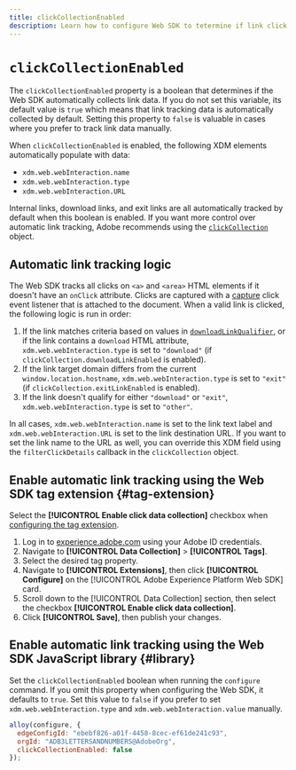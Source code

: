 ```yaml
---
title: clickCollectionEnabled
description: Learn how to configure Web SDK to tetermine if link click data is automatically collected.
---
```


# `clickCollectionEnabled`

The `clickCollectionEnabled` property is a boolean that determines if the Web SDK automatically collects link data. If you do not set this variable, its default value is `true` which means that link tracking data is automatically collected by default. Setting this property to `false` is valuable in cases where you prefer to track link data manually.

When `clickCollectionEnabled` is enabled, the following XDM elements automatically populate with data:

* `xdm.web.webInteraction.name`
* `xdm.web.webInteraction.type`
* `xdm.web.webInteraction.URL`

Internal links, download links, and exit links are all automatically tracked by default when this boolean is enabled. If you want more control over automatic link tracking, Adobe recommends using the [`clickCollection`](clickcollection.md) object.

## Automatic link tracking logic

The Web SDK tracks all clicks on `<a>` and `<area>` HTML elements if it doesn't have an `onClick` attribute. Clicks are captured with a [capture](https://www.w3.org/TR/uievents/#capture-phase) click event listener that is attached to the document. When a valid link is clicked, the following logic is run in order:

1. If the link matches criteria based on values in [`downloadLinkQualifier`](downloadlinkqualifier.md), or if the link contains a `download` HTML attribute, `xdm.web.webInteraction.type` is set to `"download"` (if `clickCollection.downloadLinkEnabled` is enabled).
1. If the link target domain differs from the current `window.location.hostname`, `xdm.web.webInteraction.type` is set to `"exit"` (if `clickCollection.exitLinkEnabled` is enabled).
1. If the link doesn't qualify for either `"download"` or `"exit"`, `xdm.web.webInteraction.type` is set to `"other"`.

In all cases, `xdm.web.webInteraction.name` is set to the link text label and `xdm.web.webInteraction.URL` is set to the link destination URL. If you want to set the link name to the URL as well, you can override this XDM field using the `filterClickDetails` callback in the `clickCollection` object.

## Enable automatic link tracking using the Web SDK tag extension {#tag-extension}

Select the **[!UICONTROL Enable click data collection]** checkbox when [configuring the tag extension](/help/tags/extensions/client/web-sdk/web-sdk-extension-configuration.md).

1. Log in to [experience.adobe.com](https://experience.adobe.com) using your Adobe ID credentials.
1. Navigate to **[!UICONTROL Data Collection]** > **[!UICONTROL Tags]**.
1. Select the desired tag property.
1. Navigate to **[!UICONTROL Extensions]**, then click **[!UICONTROL Configure]** on the [!UICONTROL Adobe Experience Platform Web SDK] card.
1. Scroll down to the [!UICONTROL Data Collection] section, then select the checkbox **[!UICONTROL Enable click data collection]**.
1. Click **[!UICONTROL Save]**, then publish your changes.

## Enable automatic link tracking using the Web SDK JavaScript library {#library}

Set the `clickCollectionEnabled` boolean when running the `configure` command. If you omit this property when configuring the Web SDK, it defaults to `true`. Set this value to `false` if you prefer to set `xdm.web.webInteraction.type` and `xdm.web.webInteraction.value` manually.

```js
alloy(configure, {
  edgeConfigId: "ebebf826-a01f-4458-8cec-ef61de241c93",
  orgId: "ADB3LETTERSANDNUMBERS@AdobeOrg",
  clickCollectionEnabled: false
});
```
